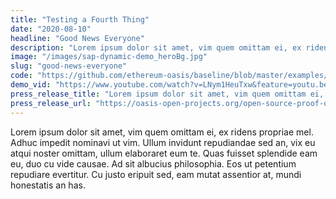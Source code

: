 ```yaml
---
title: "Testing a Fourth Thing"
date: "2020-08-10"
headline: "Good News Everyone"
description: "Lorem ipsum dolor sit amet, vim quem omittam ei, ex ridens propriae mel. Adhuc impedit nominavi ut vim"
image: "/images/sap-dynamic-demo_heroBg.jpg"
slug: "good-news-everyone"
code: "https://github.com/ethereum-oasis/baseline/blob/master/examples/erp-connector-proxy/README.md"
demo_vid: "https://www.youtube.com/watch?v=LNym1HeuTxw&feature=youtu.be"
press_release_title: "Lorem ipsum dolor sit amet, vim quem omittam ei, ex ridens propriae mel. Adhuc impedit nominavi ut vim"
press_release_url: "https://oasis-open-projects.org/open-source-proof-of-concept-ethereum-mainnet/"
---
```

Lorem ipsum dolor sit amet, vim quem omittam ei, ex ridens propriae mel. Adhuc impedit nominavi ut vim. Ullum invidunt repudiandae sed an, vix eu atqui noster omittam, ullum elaboraret eum te. Quas fuisset splendide eam eu, duo cu vide causae. Ad sit albucius philosophia. Eos ut petentium repudiare evertitur. Cu justo eripuit sed, eam mutat assentior at, mundi honestatis an has.

